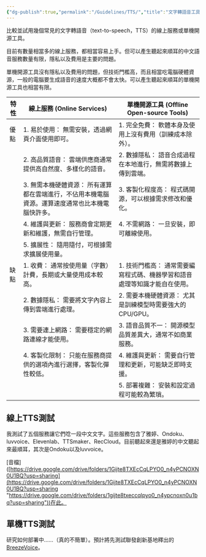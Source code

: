 ```yaml
---
{"dg-publish":true,"permalink":"/Guidelines/TTS/","title":"文字轉語音工具","tags":["TTS","ai","guideline"],"created":"2025-05-22T22:05","updated":"2025-05-22T22:59"}
---
```


比較並試用幾個常見的文字轉語音（text-to-speech，TTS）的線上服務或單機開源工具。

目前有數量相當多的線上服務，都相當容易上手。但可以產生聽起來順耳的中文語音服務數量有限，隱私以及費用是主要的問題。

單機開源工具沒有隱私以及費用的問題，但技術門檻高，而且相當吃電腦硬體資源，一般的電腦要生成語音的速度大概都不會太快。可以產生聽起來順耳的單機開源工具也相當有限。

| 特性  | 線上服務 (Online Services)                             | 單機開源工具 (Offline Open-source Tools)      |
| --- | -------------------------------------------------- | --------------------------------------- |
| 優點  | 1. 易於使用： 無需安裝，透過網頁介面使用即可。                          | 1. 完全免費： 軟體本身及使用上沒有費用（訓練成本除外）。          |
|     | 2. 高品質語音： 雲端供應商通常提供高自然度、多樣化的語音。                    | 2. 數據隱私： 語音合成過程在本地進行，無需將數據上傳到雲端。        |
|     | 3. 無需本機硬體資源： 所有運算都在雲端進行，不佔用本機電腦資源。運算速度通常也比本機電腦快許多。 | 3. 客製化程度高： 程式碼開源，可以根據需求修改和優化。           |
|     | 4. 維護與更新： 服務商會定期更新和維護，無需自行管理。                      | 4. 不需網路： 一旦安裝，即可離線使用。                   |
|     | 5. 擴展性： 隨用隨付，可根據需求擴展使用量。                           |                                         |
| 缺點  | 1. 收費： 通常按使用量（字數）計費，長期或大量使用成本較高。                   | 1. 技術門檻高： 通常需要編寫程式碼、機器學習和語音處理等知識才能自在使用。 |
|     | 2. 數據隱私： 需要將文字內容上傳到雲端進行處理。                         | 2. 需要本機硬體資源： 尤其是訓練模型時需要強大的CPU/GPU。      |
|     | 3. 需要連上網路： 需要穩定的網路連線才能使用。                          | 3. 語音品質不一： 開源模型品質差異大，通常不如商業服務。          |
|     | 4. 客製化限制： 只能在服務商提供的選項內進行選擇，客製化彈性較低。                | 4. 維護與更新： 需要自行管理和更新，可能缺乏即時支援。           |
|     |                                                    | 5. 部署複雜： 安裝和設定過程可能較為繁瑣。                 |

## 線上TTS測試

我測試了五個服務讓它們唸一段中文文字。這些服務包含了雅婷、Ondoku、luvvoice、Elevenlab、TTSmaker、RecCloud。目前聽起來還是雅婷的中文聽起來最順耳，其次是Ondoku以及luvvoice。

[音檔]([https://drive.google.com/drive/folders/1Gijte8TXEcCqLPYO0_n4yPCNOXN0U1BQ?usp=sharing](https://drive.google.com/drive/folders/1Gijte8TXEcCqLPYO0_n4yPCNOXN0U1BQ?usp=sharing "https://drive.google.com/drive/folders/1gijte8txeccqlpyo0_n4ypcnoxn0u1bq?usp=sharing"))在此。


## 單機TTS測試

研究如何部署中……（真的不簡單）。預計將先測試聯發創新基地釋出的[BreezeVoice](https://www.mediatek.tw/blog/%E8%81%AF%E7%99%BC%E5%89%B5%E6%96%B0%E5%9F%BA%E5%9C%B0%E5%85%A8%E9%9D%A2%E9%96%8B%E6%BA%90-breeze2)。